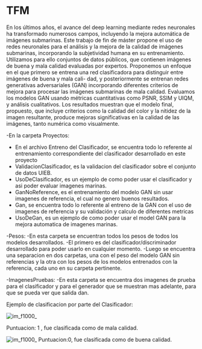 # TFM


En los últimos años, el avance del deep learning
mediante redes neuronales ha transformado numerosos campos,
incluyendo la mejora automática de imágenes submarinas. Este
trabajo de fin de máster propone el uso de redes neuronales para
el análisis y la mejora de la calidad de imágenes submarinas,
incorporando la subjetividad humana en su entrenamiento.
Utilizamos para ello conjuntos de datos públicos, que contienen
imágenes de buena y mala calidad evaluadas por expertos.
Proponemos un enfoque en el que primero se entrena una red
clasificadora para distinguir entre imágenes de buena y mala cali-
dad, y posteriormente se entrenan redes generativas adversariales
(GAN) incorporando diferentes criterios de mejora para procesar
las imágenes submarinas de mala calidad. Evaluamos los modelos
GAN usando métricas cuantitativas como PSNR, SSIM y UIQM,
y análisis cualitativos. Los resultados muestran que el modelo
final, propuesto, que incluye criterios como la calidad del color y
la nitidez de la imagen resultante, produce mejoras significativas
en la calidad de las imágenes, tanto numérica como visualmente.


-En la carpeta Proyectos:

   - En el archivo Entreno del Clasificador, se encuentra todo lo referente al entrenamiento correspondiente del clasificador desarrollado en este proyecto
   - ValidacionClasificador, es la validacion del clasificador sobre el conjunto de datos UIEB.
   - UsoDeClasificador, es un ejemplo de como poder usar el clasificador y asi poder evaluar imagenes marinas.
   - GanNoReference, es el entrenamiento del modelo GAN sin usar imagenes de referencia, el cual no genero buenos resultados.
   - Gan, se encuentra todo lo referente al entreno de la GAN con el uso de imagenes de referencia y su validación y calculo de diferentes metricas
   - UsoDeGan, es un ejemplo de como poder usar el model GAN para la mejora automatica de imagenes marinas.


-Pesos:
  -En esta carpeta se encuentran todos los pesos de todos los modelos desarrollados.
  -El primero es del clasificador/discriminador desarrollado para poder usarlo en cualquier momento.
  -Luego se encuentra una separacion en dos carpetas, una con el peso del modelo GAN sin referencias y la otra con los pesos de los modelos entrenados con la referencia, cada uno en su carpeta pertinente.

-ImagenesPruebas:
  -En esta carpeta se encuentra dos imagenes de prueba para el clasificador y para el generador que se muestran mas adelante, para que se pueda ver que salida dan.







Ejemplo de clasificacion por parte del Clasificador:

![im_f1000_](https://github.com/josemi32/TFM/assets/74961648/d604a73e-69c3-4a3f-bfe5-36bf01d03928)

Puntuacion: 1 , fue clasificada como de mala calidad.

![im_f1000_](https://github.com/josemi32/TFM/assets/74961648/e2c78897-9789-4ddb-8ca8-b5220fd06604)
Puntuacion:0, fue clasificada como de buena calidad.
